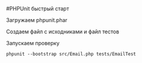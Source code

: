 #PHPUnit быстрый старт

Загружаем phpunit.phar

Создаем файл с исходниками и файл тестов

Запускаем проверку

```
phpunit --bootstrap src/Email.php tests/EmailTest
```